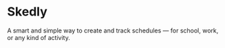# Skedly
 A smart and simple way to create and track schedules — for school, work, or any kind of activity.
